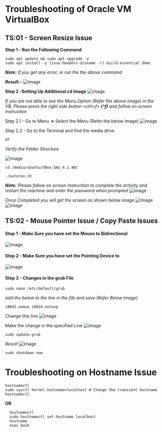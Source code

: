 # Troubleshooting of Oracle VM VirtualBox #

## TS:01 - Screen Resize Issue ##

**Step 1 - Run the Following Command**
```
sudo apt update && sudo apt upgrade -y
sudo apt install -y linux-headers-$(uname -r) build-essential dkms
```
_**Note:** If you get any error, re run the the above command_

**_Result:-_**
![image](https://user-images.githubusercontent.com/111234771/194798887-06fa75b3-0a8a-47a0-a5bd-34614186941f.png)

**Step 2 -Setting Up Additional cd Image**
![image](https://user-images.githubusercontent.com/111234771/194798972-1a90d727-485a-4771-b48c-e1d50c2512b1.png)

_If you are not able to see the Menu Option (Refer the above image) in the VB, Please press the right side button <ctrl+f> ***(^f)*** and follow on screen instruction_

  Step 2.1 - Go to <Devices> Menu => Select the Menu <Insert Guest Additional CD Image> (Refer the below Image)
    ![image](https://user-images.githubusercontent.com/111234771/194799121-218869db-788d-4313-9675-7323922c6359.png)

  Step 2.2 - Go to the Terminal and find the media drive
  ```
  df
  ```
  _Verify the Folder Structure_
  
  ![image](https://user-images.githubusercontent.com/111234771/198995283-46ea5212-ba26-46ce-bce9-63e1878a2652.png)

```
cd /media/ubuntu/VBox_GAs_6.1.40/
```
```
./autorun.sh
```
_**Note:** Please follow on screen instruction to complete the activity and restart the machine and enter the password when prompted_
    ![image](https://user-images.githubusercontent.com/111234771/194799459-c2521a83-1fe5-479e-a40e-9e62c47c4f60.png)


  _Once Completed you will get the screen as shown below image_
  ![image](https://user-images.githubusercontent.com/111234771/199002887-524c471a-cdad-4b57-bbb5-23a04da45847.png)
  ![image](https://user-images.githubusercontent.com/111234771/194807750-7421ab4e-b902-45c9-8191-37e288117711.png)

  ## TS:02 - Mouse Pointer Issue / Copy Paste Issues ##

  #### Step 1 - Make Sure you have set the Mouse to Bidirectional ####
  ![image](https://user-images.githubusercontent.com/111234771/194800357-2f231130-ca9a-45da-92a6-d6eae379306c.png)
  
  #### Step 2 - Make Sure you have set the Pointing Device to <USB Multi-Touch Tablet> ####
  ![image](https://user-images.githubusercontent.com/111234771/194800445-0f8443c8-c732-4ff1-a068-19350e2cd84a.png)
  
  #### Step 3 - Changes in the grub File ####
  ```
  sudo nano /etc/default/grub
  ```
  _add the below to the line in the file and save (Refer Below Image)_
  ```
  i8042.nomux i8024.noloop
  ```
  Change this line <this is default>
  ![image](https://user-images.githubusercontent.com/111234771/194801063-99d1174a-185d-43ca-9c26-3c5c9b51dd18.png)

  Make the change in the specified Line
  ![image](https://user-images.githubusercontent.com/111234771/194801256-5c82d91e-fbce-41e5-8d65-5a3a747f9b22.png)

  ```
  sudo update-grub
  ```
  _Result_
    ![image](https://user-images.githubusercontent.com/111234771/194801191-0a4d7317-ea9a-4fd3-82fd-b255e8bca28e.png)
  ```
  sudo shutdown now	
  ```

  # Troubleshooting on Hostname Issue #
  
  ```
  hostnamectl
  sudo sysctl kernel.hostname=localhost # Change the transient hostname
  hostnamectl
  ```
  
  **OR**
```
  hostnamectl
  sudo hostnamectl set-hostname localhost
  hostname
  exec bash
```
